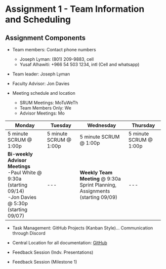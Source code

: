 # Assignment 1 - Team Information and Scheduling

## Assignment Components
* Team members: Contact phone numbers
  * Joseph Lyman: (801) 209-9883, cell
  * Yusaf Alhawiti: +966 54 503 1234, intl (Cell and whatsapp)

* Team leader: Joseph Lyman

* Faculty Advisor: Jon Davies

* Meeting schedule and location
  * SRUM Meetings: MoTuWeTh
  * Team Members Only: We
  * Advisor Meetings: Mo

| Monday  | Tuesday | Wednesday | Thursday  |
| --- | --- | --- | --- |
| 5 minute SCRUM @ 1:00p  | 5 minute SCRUM @ 1:00p  | 5 minute SCRUM @ 1:00p  | 5 minute SCRUM @ 1:00p  |
| **Bi-weekly Advisor Meetings** <br/> -Paul White @ 9:30a (starting 09/14) <br/> -Jon Davies @ 5:30p (starting 09/07) | --- | **Weekly Team Meeting** @ 9:30a <br/> Sprint Planning, Assignments (starting 09/09)  | --- |

* Task Management: GitHub Projects (Kanban Style)... Communication through Discord

* Central Location for all documentation: [GitHub](https://github.com/j-lyman/hear-yourself)

* Feedback Session (Indv. Presentations)

* Feedback Session (Milestone 1)
